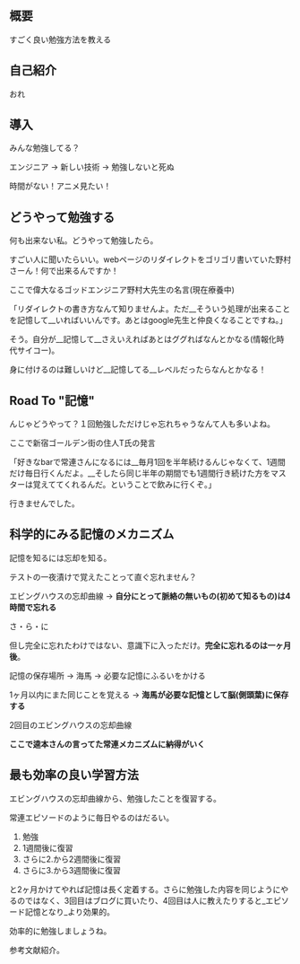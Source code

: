 ## 概要
すごく良い勉強方法を教える

## 自己紹介
おれ


## 導入
みんな勉強してる？

エンジニア → 新しい技術 → 勉強しないと死ぬ

時間がない！アニメ見たい！


## どうやって勉強する

何も出来ない私。どうやって勉強したら。

すごい人に聞いたらいい。webページのリダイレクトをゴリゴリ書いていた野村さーん！何で出来るんですか！

ここで偉大なるゴッドエンジニア野村大先生の名言(現在療養中)

「リダイレクトの書き方なんて知りませんよ。ただ__そういう処理が出来ることを記憶して__いればいいんです。あとはgoogle先生と仲良くなることですね。」

そう。自分が__記憶して__さえいえればあとはググればなんとかなる(情報化時代サイコー)。

身に付けるのは難しいけど__記憶してる__レベルだったらなんとかなる！


## Road To "記憶"

んじゃどうやって？１回勉強しただけじゃ忘れちゃうなんて人も多いよね。

ここで新宿ゴールデン街の住人T氏の発言

「好きなbarで常連さんになるには__毎月1回を半年続けるんじゃなくて、1週間だけ毎日行くんだよ。__そしたら同じ半年の期間でも1週間行き続けた方をマスターは覚えててくれるんだ。ということで飲みに行くぞ。」

行きませんでした。


## 科学的にみる記憶のメカニズム

記憶を知るには忘却を知る。

テストの一夜漬けで覚えたことって直ぐ忘れません？

エビングハウスの忘却曲線 → __自分にとって脈絡の無いもの(初めて知るもの)は4時間で忘れる__

さ・ら・に

但し完全に忘れたわけではない、意識下に入っただけ。__完全に忘れるのは一ヶ月後__。

記憶の保存場所 → 海馬 → 必要な記憶にふるいをかける

1ヶ月以内にまた同じことを覚える → __海馬が必要な記憶として脳(側頭葉)に保存する__

2回目のエビングハウスの忘却曲線

__ここで逵本さんの言ってた常連メカニズムに納得がいく__


## 最も効率の良い学習方法

エビングハウスの忘却曲線から、勉強したことを復習する。

常連エピソードのように毎日やるのはだるい。

1. 勉強
2. 1週間後に復習
3. さらに2.から2週間後に復習
4. さらに3.から3週間後に復習

と2ヶ月かけてやれば記憶は長く定着する。さらに勉強した内容を同じようにやるのではなく、3回目はブログに買いたり、4回目は人に教えたりすると_エピソード記憶となり_より効果的。


効率的に勉強しましょうね。

参考文献紹介。


